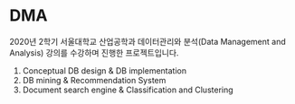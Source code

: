 # DMA

2020년 2학기 서울대학교 산업공학과 데이터관리와 분석(Data Management and Analysis) 강의를 수강하며 진행한 프로젝트입니다.

1. Conceptual DB design & DB implementation
2. DB mining & Recommendation System
3. Document search engine & Classification and Clustering
